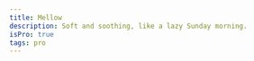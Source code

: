 ```yaml
---
title: Mellow
description: Soft and soothing, like a lazy Sunday morning.
isPro: true
tags: pro
---
```

